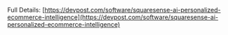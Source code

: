 Full Details: [https://devpost.com/software/squaresense-ai-personalized-ecommerce-intelligence](https://devpost.com/software/squaresense-ai-personalized-ecommerce-intelligence)
